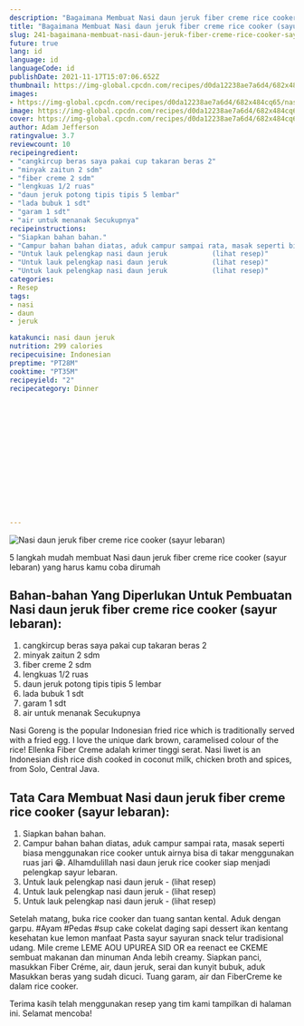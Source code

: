 ```yaml
---
description: "Bagaimana Membuat Nasi daun jeruk fiber creme rice cooker (sayur lebaran) Anti Gagal"
title: "Bagaimana Membuat Nasi daun jeruk fiber creme rice cooker (sayur lebaran) Anti Gagal"
slug: 241-bagaimana-membuat-nasi-daun-jeruk-fiber-creme-rice-cooker-sayur-lebaran-anti-gagal
future: true
lang: id
language: id
languageCode: id
publishDate: 2021-11-17T15:07:06.652Z 
thumbnail: https://img-global.cpcdn.com/recipes/d0da12238ae7a6d4/682x484cq65/nasi-daun-jeruk-fiber-creme-rice-cooker-sayur-lebaran-foto-resep-utama.png
images:
- https://img-global.cpcdn.com/recipes/d0da12238ae7a6d4/682x484cq65/nasi-daun-jeruk-fiber-creme-rice-cooker-sayur-lebaran-foto-resep-utama.png
image: https://img-global.cpcdn.com/recipes/d0da12238ae7a6d4/682x484cq65/nasi-daun-jeruk-fiber-creme-rice-cooker-sayur-lebaran-foto-resep-utama.png
cover: https://img-global.cpcdn.com/recipes/d0da12238ae7a6d4/682x484cq65/nasi-daun-jeruk-fiber-creme-rice-cooker-sayur-lebaran-foto-resep-utama.png
author: Adam Jefferson
ratingvalue: 3.7
reviewcount: 10
recipeingredient:
- "cangkircup beras saya pakai cup takaran beras 2"
- "minyak zaitun 2 sdm"
- "fiber creme 2 sdm"
- "lengkuas 1/2 ruas"
- "daun jeruk potong tipis tipis 5 lembar"
- "lada bubuk 1 sdt"
- "garam 1 sdt"
- "air untuk menanak Secukupnya"
recipeinstructions:
- "Siapkan bahan bahan."
- "Campur bahan bahan diatas, aduk campur sampai rata, masak seperti biasa menggunakan rice cooker untuk airnya bisa di takar menggunakan ruas jari 😁. Alhamdulillah nasi daun jeruk rice cooker siap menjadi pelengkap sayur lebaran."
- "Untuk lauk pelengkap nasi daun jeruk           (lihat resep)"
- "Untuk lauk pelengkap nasi daun jeruk           (lihat resep)"
- "Untuk lauk pelengkap nasi daun jeruk           (lihat resep)"
categories:
- Resep
tags:
- nasi
- daun
- jeruk

katakunci: nasi daun jeruk 
nutrition: 299 calories
recipecuisine: Indonesian
preptime: "PT28M"
cooktime: "PT35M"
recipeyield: "2"
recipecategory: Dinner


     
    
    
    
    
    
    
    
    
    
    
      
    
---
```



![Nasi daun jeruk fiber creme rice cooker (sayur lebaran)](https://img-global.cpcdn.com/recipes/d0da12238ae7a6d4/682x484cq65/nasi-daun-jeruk-fiber-creme-rice-cooker-sayur-lebaran-foto-resep-utama.png)

5 langkah mudah membuat  Nasi daun jeruk fiber creme rice cooker (sayur lebaran) yang harus kamu coba dirumah

<!--inarticleads1-->

## Bahan-bahan Yang Diperlukan Untuk Pembuatan Nasi daun jeruk fiber creme rice cooker (sayur lebaran):

1. cangkircup beras saya pakai cup takaran beras 2
1. minyak zaitun 2 sdm
1. fiber creme 2 sdm
1. lengkuas 1/2 ruas
1. daun jeruk potong tipis tipis 5 lembar
1. lada bubuk 1 sdt
1. garam 1 sdt
1. air untuk menanak Secukupnya

Nasi Goreng is the popular Indonesian fried rice which is traditionally served with a fried egg. I love the unique dark brown, caramelised colour of the rice! Ellenka Fiber Creme adalah krimer tinggi serat. Nasi liwet is an Indonesian dish rice dish cooked in coconut milk, chicken broth and spices, from Solo, Central Java. 

<!--inarticleads2-->

## Tata Cara Membuat Nasi daun jeruk fiber creme rice cooker (sayur lebaran):

1. Siapkan bahan bahan.
1. Campur bahan bahan diatas, aduk campur sampai rata, masak seperti biasa menggunakan rice cooker untuk airnya bisa di takar menggunakan ruas jari 😁. Alhamdulillah nasi daun jeruk rice cooker siap menjadi pelengkap sayur lebaran.
1. Untuk lauk pelengkap nasi daun jeruk -           (lihat resep)
1. Untuk lauk pelengkap nasi daun jeruk -           (lihat resep)
1. Untuk lauk pelengkap nasi daun jeruk -           (lihat resep)


Setelah matang, buka rice cooker dan tuang santan kental. Aduk dengan garpu. #Ayam #Pedas #sup cake cokelat daging sapi dessert ikan kentang kesehatan kue lemon manfaat Pasta sayur sayuran snack telur tradisional udang. Mile creme LEME AOU UPUREA SID OR ea reenact ee CKEME sembuat makanan dan minuman Anda lebih creamy. Siapkan panci, masukkan Fiber Créme, air, daun jeruk, serai dan kunyit bubuk, aduk Masukkan beras yang sudah dicuci. Tuang garam, air dan FiberCreme ke dalam rice cooker. 

Terima kasih telah menggunakan resep yang tim kami tampilkan di halaman ini. Selamat mencoba!
